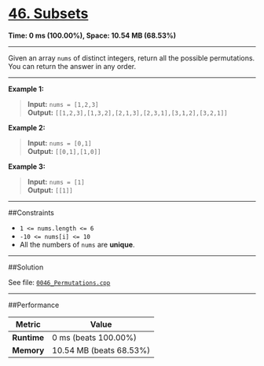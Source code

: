 # [46. Subsets](https://leetcode.com/problems/permutations/)  
**Time: 0 ms (100.00%), Space: 10.54 MB (68.53%)**

---

Given an array `nums` of distinct integers, return all the possible permutations. You can return the answer in any order.

---

**Example 1:**

> **Input:** `nums = [1,2,3]`  
> **Output:** `[[1,2,3],[1,3,2],[2,1,3],[2,3,1],[3,1,2],[3,2,1]]`

**Example 2:**

> **Input:** `nums = [0,1]`  
> **Output:** `[[0,1],[1,0]]`

**Example 3:**

> **Input:** `nums = [1]`  
> **Output:** `[[1]]`

---

##Constraints

- `1 <= nums.length <= 6`
- `-10 <= nums[i] <= 10`
- All the numbers of `nums` are **unique**.

---

##Solution

See file: [`0046_Permutations.cpp`](solution.cpp)

---

##Performance

| Metric        | Value                 |
|---------------|------------------------|
| **Runtime**   | 0 ms (beats 100.00%)     |
| **Memory**    | 10.54 MB (beats 68.53%) |
